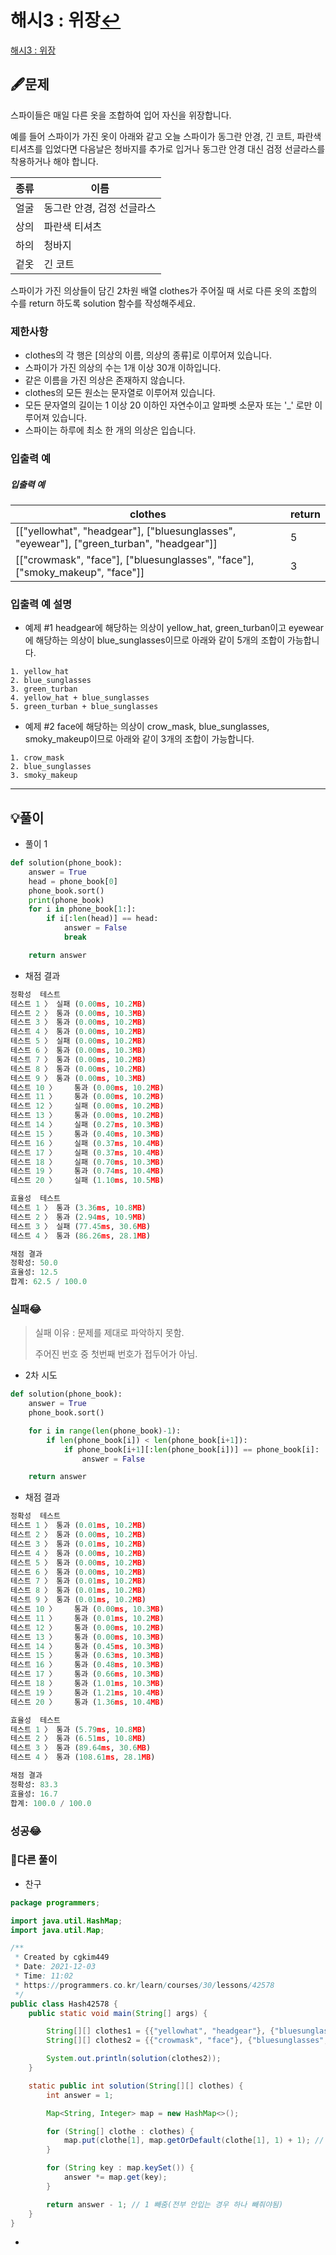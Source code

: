# 해시3 : 위장[↩](../programmers_practice)

[해시3 : 위장](https://programmers.co.kr/learn/courses/30/lessons/42578)

## 🖋️문제

스파이들은 매일 다른 옷을 조합하여 입어 자신을 위장합니다.

예를 들어 스파이가 가진 옷이 아래와 같고 오늘 스파이가 동그란 안경, 긴 코트, 파란색 티셔츠를 입었다면 다음날은 청바지를 추가로 입거나 동그란 안경 대신 검정 선글라스를 착용하거나 해야 합니다.

| 종류 | 이름                       |
| ---- | -------------------------- |
| 얼굴 | 동그란 안경, 검정 선글라스 |
| 상의 | 파란색 티셔츠              |
| 하의 | 청바지                     |
| 겉옷 | 긴 코트                    |

스파이가 가진 의상들이 담긴 2차원 배열 clothes가 주어질 때 서로 다른 옷의 조합의 수를 return 하도록 solution 함수를 작성해주세요.

### 제한사항

- clothes의 각 행은 [의상의 이름, 의상의 종류]로 이루어져 있습니다.
- 스파이가 가진 의상의 수는 1개 이상 30개 이하입니다.
- 같은 이름을 가진 의상은 존재하지 않습니다.
- clothes의 모든 원소는 문자열로 이루어져 있습니다.
- 모든 문자열의 길이는 1 이상 20 이하인 자연수이고 알파벳 소문자 또는 '_' 로만 이루어져 있습니다.
- 스파이는 하루에 최소 한 개의 의상은 입습니다.

### 입출력 예

##### 입출력 예

| clothes                                                      | return |
| ------------------------------------------------------------ | ------ |
| [["yellowhat", "headgear"], ["bluesunglasses", "eyewear"], ["green_turban", "headgear"]] | 5      |
| [["crowmask", "face"], ["bluesunglasses", "face"], ["smoky_makeup", "face"]] | 3      |

### 입출력 예 설명

* 예제 #1
  headgear에 해당하는 의상이 yellow_hat, green_turban이고 eyewear에 해당하는 의상이 blue_sunglasses이므로 아래와 같이 5개의 조합이 가능합니다.

```
1. yellow_hat
2. blue_sunglasses
3. green_turban
4. yellow_hat + blue_sunglasses
5. green_turban + blue_sunglasses
```

* 예제 #2
  face에 해당하는 의상이 crow_mask, blue_sunglasses, smoky_makeup이므로 아래와 같이 3개의 조합이 가능합니다.

```
1. crow_mask
2. blue_sunglasses
3. smoky_makeup
```

---

## 💡풀이

* 풀이 1

```python
def solution(phone_book):
    answer = True
    head = phone_book[0]
    phone_book.sort()
    print(phone_book)
    for i in phone_book[1:]:
        if i[:len(head)] == head:
            answer = False
            break

    return answer
```

* 채점 결과

```python
정확성  테스트
테스트 1 〉	실패 (0.00ms, 10.2MB)
테스트 2 〉	통과 (0.00ms, 10.3MB)
테스트 3 〉	통과 (0.00ms, 10.2MB)
테스트 4 〉	통과 (0.00ms, 10.2MB)
테스트 5 〉	실패 (0.00ms, 10.2MB)
테스트 6 〉	통과 (0.00ms, 10.3MB)
테스트 7 〉	통과 (0.00ms, 10.2MB)
테스트 8 〉	통과 (0.00ms, 10.2MB)
테스트 9 〉	통과 (0.00ms, 10.3MB)
테스트 10 〉	통과 (0.00ms, 10.2MB)
테스트 11 〉	통과 (0.00ms, 10.2MB)
테스트 12 〉	실패 (0.00ms, 10.2MB)
테스트 13 〉	통과 (0.00ms, 10.2MB)
테스트 14 〉	실패 (0.27ms, 10.3MB)
테스트 15 〉	통과 (0.40ms, 10.3MB)
테스트 16 〉	실패 (0.37ms, 10.4MB)
테스트 17 〉	실패 (0.37ms, 10.4MB)
테스트 18 〉	실패 (0.70ms, 10.3MB)
테스트 19 〉	통과 (0.74ms, 10.4MB)
테스트 20 〉	실패 (1.10ms, 10.5MB)

효율성  테스트
테스트 1 〉	통과 (3.36ms, 10.8MB)
테스트 2 〉	통과 (2.94ms, 10.9MB)
테스트 3 〉	실패 (77.45ms, 30.6MB)
테스트 4 〉	통과 (86.26ms, 28.1MB)

채점 결과
정확성: 50.0
효율성: 12.5
합계: 62.5 / 100.0
```

### 실패😂

> 실패 이유 : 문제를 제대로 파악하지 못함.
>
> 주어진 번호 중 첫번째 번호가 접두어가 아님.

* 2차 시도

```python
def solution(phone_book):
    answer = True
    phone_book.sort()

    for i in range(len(phone_book)-1):
        if len(phone_book[i]) < len(phone_book[i+1]):
            if phone_book[i+1][:len(phone_book[i])] == phone_book[i]:
                answer = False

    return answer
```

* 채점 결과

```python
정확성  테스트
테스트 1 〉	통과 (0.01ms, 10.2MB)
테스트 2 〉	통과 (0.00ms, 10.2MB)
테스트 3 〉	통과 (0.01ms, 10.2MB)
테스트 4 〉	통과 (0.00ms, 10.2MB)
테스트 5 〉	통과 (0.00ms, 10.2MB)
테스트 6 〉	통과 (0.00ms, 10.2MB)
테스트 7 〉	통과 (0.01ms, 10.2MB)
테스트 8 〉	통과 (0.01ms, 10.2MB)
테스트 9 〉	통과 (0.01ms, 10.2MB)
테스트 10 〉	통과 (0.00ms, 10.3MB)
테스트 11 〉	통과 (0.01ms, 10.2MB)
테스트 12 〉	통과 (0.00ms, 10.2MB)
테스트 13 〉	통과 (0.00ms, 10.3MB)
테스트 14 〉	통과 (0.45ms, 10.3MB)
테스트 15 〉	통과 (0.63ms, 10.3MB)
테스트 16 〉	통과 (0.48ms, 10.3MB)
테스트 17 〉	통과 (0.66ms, 10.3MB)
테스트 18 〉	통과 (1.01ms, 10.3MB)
테스트 19 〉	통과 (1.21ms, 10.4MB)
테스트 20 〉	통과 (1.36ms, 10.4MB)

효율성  테스트
테스트 1 〉	통과 (5.79ms, 10.8MB)
테스트 2 〉	통과 (6.51ms, 10.8MB)
테스트 3 〉	통과 (89.64ms, 30.6MB)
테스트 4 〉	통과 (108.61ms, 28.1MB)

채점 결과
정확성: 83.3
효율성: 16.7
합계: 100.0 / 100.0
```

### 성공😂

### 🤝다른 풀이

* 찬구

```java
package programmers;

import java.util.HashMap;
import java.util.Map;

/**
 * Created by cgkim449
 * Date: 2021-12-03
 * Time: 11:02
 * https://programmers.co.kr/learn/courses/30/lessons/42578
 */
public class Hash42578 {
    public static void main(String[] args) {

        String[][] clothes1 = {{"yellowhat", "headgear"}, {"bluesunglasses", "eyewear"}, {"green_turban", "headgear"}};
        String[][] clothes2 = {{"crowmask", "face"}, {"bluesunglasses", "face"}, {"smoky_makeup", "face"}};

        System.out.println(solution(clothes2));
    }

    static public int solution(String[][] clothes) {
        int answer = 1;

        Map<String, Integer> map = new HashMap<>();

        for (String[] clothe : clothes) {
            map.put(clothe[1], map.getOrDefault(clothe[1], 1) + 1); // 안입는거까지 계산할려고 맨 처음에 1을 넣음
        }

        for (String key : map.keySet()) {
            answer *= map.get(key);
        }

        return answer - 1; // 1 빼줌(전부 안입는 경우 하나 빼줘야됨)
    }
}
```

* 
